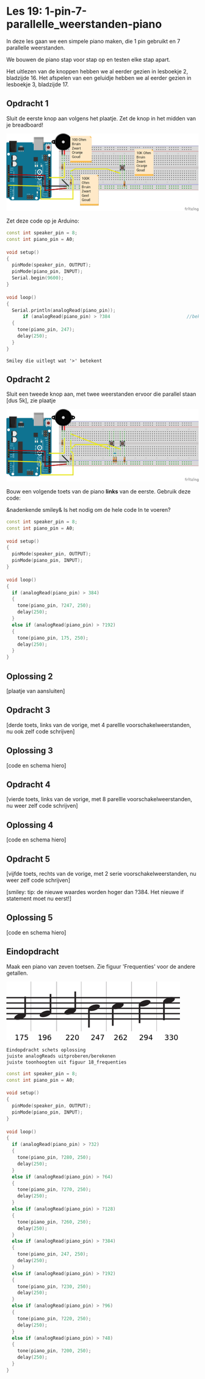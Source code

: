 # Les 19: 1-pin-7-parallelle_weerstanden-piano

In deze les gaan we een simpele piano maken, die 1 pin gebruikt en 7 parallelle weerstanden.

We bouwen de piano stap voor stap op en testen elke stap apart.

Het uitlezen van de knoppen hebben we al eerder gezien in lesboekje 2, bladzijde 16.
Het afspelen van een geluidje hebben we al eerder gezien in lesboekje 3, bladzijde 17.

## Opdracht 1

Sluit de eerste knop aan volgens het plaatje. Zet de knop in het midden van je breadboard!

![Een pin](19_fig_1_bb.png)

Zet deze code op je Arduino:

```c++
const int speaker_pin = 8;
const int piano_pin = A0;

void setup()
{
  pinMode(speaker_pin, OUTPUT);
  pinMode(piano_pin, INPUT);
  Serial.begin(9600);
}

void loop()
{
  Serial.println(analogRead(piano_pin));
      if (analogRead(piano_pin) > ?384                            //bekijk de Seriële monitor !!
  {
    tone(piano_pin, 247);
    delay(250);
  }
}
```

```
Smiley die uitlegt wat '>' betekent 
```

## Opdracht 2

Sluit een tweede knop aan, met twee weerstanden ervoor die parallel staan [dus 5k], zie plaatje


![Een pin](19_fig_2_bb.png)


Bouw een volgende toets van de piano **links** van de eerste. Gebruik deze code:

&nadenkende smiley& Is het nodig om de hele code In te voeren?

```c++
const int speaker_pin = 8;
const int piano_pin = A0;

void setup()
{
  pinMode(speaker_pin, OUTPUT);
  pinMode(piano_pin, INPUT);
}

void loop()
{
  if (analogRead(piano_pin) > 384)
  {
    tone(piano_pin, ?247, 250);
    delay(250);
  }
  else if (analogRead(piano_pin) > ?192)
  {
    tone(piano_pin, 175, 250);
    delay(250);
  }
}
```

## Oplossing 2

[plaatje van aansluiten]

## Opdracht 3

[derde toets, links van de vorige, met 4 parellle voorschakelweerstanden, nu ook zelf code schrijven]

## Oplossing 3

[code en schema hiero]

## Opdracht 4

[vierde toets, links van de vorige, met 8 parellle voorschakelweerstanden, nu weer zelf code schrijven]

## Oplossing 4

[code en schema hiero]

## Opdracht 5

[vijfde toets, rechts van de vorige, met 2 serie voorschakelweerstanden, nu weer zelf code schrijven]

[smiley: tip: de nieuwe waardes worden hoger dan ?384. Het nieuwe if statement moet nu eerst!]

## Oplossing 5

[code en schema hiero]

## Eindopdracht

Maak een piano van zeven toetsen. Zie figuur 'Frequenties' voor de andere getallen.

![Frequenties](18_frequenties.png)

```
Eindopdracht schets oplossing
juiste analogReads uitproberen/berekenen
juiste toonhoogten uit figuur 18_frequenties
```

```c++
const int speaker_pin = 8;
const int piano_pin = A0;

void setup()
{
  pinMode(speaker_pin, OUTPUT);
  pinMode(piano_pin, INPUT);
}

void loop()
{
  if (analogRead(piano_pin) > ?32)
  {
    tone(piano_pin, ?280, 250); 
    delay(250);
  }
  else if (analogRead(piano_pin) > ?64)
  {
    tone(piano_pin, ?270, 250); 
    delay(250);
  }
  else if (analogRead(piano_pin) > ?128)
  {
    tone(piano_pin, ?260, 250); 
    delay(250);
  }
  else if (analogRead(piano_pin) > ?384)
  {
    tone(piano_pin, 247, 250); 
    delay(250);
  }
  else if (analogRead(piano_pin) > ?192)
  {
    tone(piano_pin, ?230, 250);
    delay(250);
  }
  else if (analogRead(piano_pin) > ?96)
  {
    tone(piano_pin, ?220, 250);
    delay(250);
  }
  else if (analogRead(piano_pin) > ?48) 
  {
    tone(piano_pin, ?200, 250);
    delay(250);
  }
}
```
